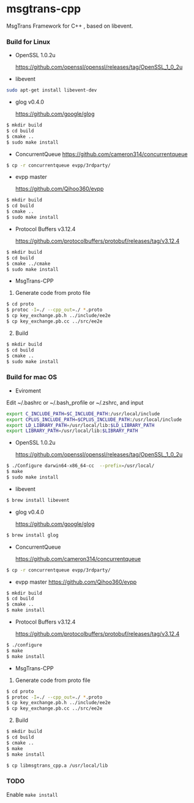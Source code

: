 # msgtrans-cpp
MsgTrans Framework for C++ , based on libevent.


### Build for Linux

- OpenSSL 1.0.2u
    
    https://github.com/openssl/openssl/releases/tag/OpenSSL_1_0_2u

- libevent

```sh
sudo apt-get install libevent-dev
```


- glog v0.4.0 
    
    https://github.com/google/glog

```sh
$ mkdir build
$ cd build
$ cmake ..
$ sudo make install
``` 

- ConcurrentQueue
    https://github.com/cameron314/concurrentqueue

```sh
$ cp -r concurrentqueue evpp/3rdparty/
``` 

- evpp master
    
    https://github.com/Qihoo360/evpp

```sh
$ mkdir build
$ cd build
$ cmake ..
$ sudo make install
```     

- Protocol Buffers v3.12.4
    
    https://github.com/protocolbuffers/protobuf/releases/tag/v3.12.4

```sh
$ mkdir build
$ cd build
$ cmake ../cmake  
$ sudo make install
```     
  

- MsgTrans-CPP

1. Generate code from proto file

```sh
$ cd proto
$ protoc -I=./ --cpp_out=./ *.proto
$ cp key_exchange.pb.h ../include/ee2e
$ cp key_exchange.pb.cc ../src/ee2e

```

2. Build
```sh
$ mkdir build
$ cd build
$ cmake ..  
$ sudo make install
```   



### Build for mac OS

- Eviroment

Edit ~/.bashrc or ~/.bash_profile or ~/.zshrc, and input 

```sh
export C_INCLUDE_PATH=$C_INCLUDE_PATH:/usr/local/include
export CPLUS_INCLUDE_PATH=$CPLUS_INCLUDE_PATH:/usr/local/include
export LD_LIBRARY_PATH=/usr/local/lib:$LD_LIBRARY_PATH
export LIBRARY_PATH=/usr/local/lib:$LIBRARY_PATH
```

- OpenSSL 1.0.2u
    
    https://github.com/openssl/openssl/releases/tag/OpenSSL_1_0_2u
    
```sh
$ ./Configure darwin64-x86_64-cc  --prefix=/usr/local/
$ make
$ sudo make install
```

- libevent

```sh
$ brew install libevent
```

- glog v0.4.0 
    
    https://github.com/google/glog

```sh
$ brew install glog
``` 

- ConcurrentQueue
    
    https://github.com/cameron314/concurrentqueue

```sh
$ cp -r concurrentqueue evpp/3rdparty/
``` 

- evpp master
    https://github.com/Qihoo360/evpp

```sh
$ mkdir build
$ cd build
$ cmake ..
$ make install
```     

- Protocol Buffers v3.12.4
    
    https://github.com/protocolbuffers/protobuf/releases/tag/v3.12.4

```sh
$ ./configure
$ make
$ make install
```     

- MsgTrans-CPP

1. Generate code from proto file

```sh
$ cd proto
$ protoc -I=./ --cpp_out=./ *.proto
$ cp key_exchange.pb.h ../include/ee2e
$ cp key_exchange.pb.cc ../src/ee2e

```

2. Build

```sh
$ mkdir build
$ cd build
$ cmake ..
$ make
$ make install

$ cp libmsgtrans_cpp.a /usr/local/lib
```  

### TODO
Enable `make install`

